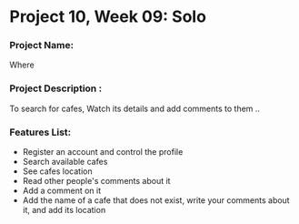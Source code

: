 # Project 10, Week 09: Solo

### Project Name: 
Where

### Project Description :
To search for cafes, Watch its details and add comments to them ..

### Features List:
- Register an account and control the profile
- Search available cafes
- See cafes location
- Read other people's comments about it
- Add a comment on it
- Add the name of a cafe that does not exist, write your comments about it, and add its location
